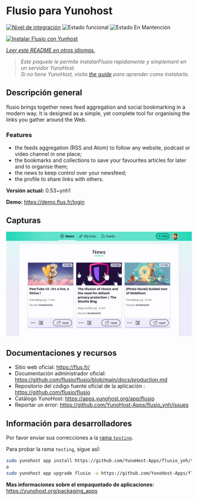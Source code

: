 <!--
Este archivo README esta generado automaticamente<https://github.com/YunoHost/apps/tree/master/tools/readme_generator>
No se debe editar a mano.
-->

# Flusio para Yunohost

[![Nivel de integración](https://dash.yunohost.org/integration/flusio.svg)](https://ci-apps.yunohost.org/ci/apps/flusio/) ![Estado funcional](https://ci-apps.yunohost.org/ci/badges/flusio.status.svg) ![Estado En Mantención](https://ci-apps.yunohost.org/ci/badges/flusio.maintain.svg)

[![Instalar Flusio con Yunhost](https://install-app.yunohost.org/install-with-yunohost.svg)](https://install-app.yunohost.org/?app=flusio)

*[Leer este README en otros idiomas.](./ALL_README.md)*

> *Este paquete le permite instalarFlusio rapidamente y simplement en un servidor YunoHost.*  
> *Si no tiene YunoHost, visita [the guide](https://yunohost.org/install) para aprender como instalarla.*

## Descripción general

flusio brings together news feed aggregation and social bookmarking in a modern way. It is designed as a simple, yet complete tool for organising the links you gather around the Web.

### Features

- the feeds aggregation (RSS and Atom) to follow any website, podcast or video channel in one place;
- the bookmarks and collections to save your favourites articles for later and to organise them;
- the news to keep control over your newsfeed;
- the profile to share links with others.

**Versión actual:** 0.53~ynh1

**Demo:** <https://demo.flus.fr/login>

## Capturas

![Captura de Flusio](./doc/screenshots/screenshot.jpg)

## Documentaciones y recursos

- Sitio web oficial: <https://flus.fr/>
- Documentación administrador oficial: <https://github.com/flusio/flusio/blob/main/docs/production.md>
- Repositorio del código fuente oficial de la aplicación : <https://github.com/flusio/flusio>
- Catálogo YunoHost: <https://apps.yunohost.org/app/flusio>
- Reportar un error: <https://github.com/YunoHost-Apps/flusio_ynh/issues>

## Información para desarrolladores

Por favor enviar sus correcciones a la [rama `testing`](https://github.com/YunoHost-Apps/flusio_ynh/tree/testing).

Para probar la rama `testing`, sigue asÍ:

```bash
sudo yunohost app install https://github.com/YunoHost-Apps/flusio_ynh/tree/testing --debug
o
sudo yunohost app upgrade flusio -u https://github.com/YunoHost-Apps/flusio_ynh/tree/testing --debug
```

**Mas informaciones sobre el empaquetado de aplicaciones:** <https://yunohost.org/packaging_apps>

